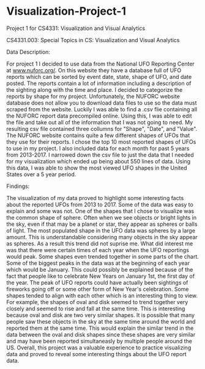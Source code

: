# Visualization-Project-1
Project 1 for CS4331: Visualization and Visual Analytics

CS4331.003: Special Topics in CS: Visualization and Visual Analytics

Data Description:

For project 1 I decided to use data from the National UFO Reporting Center at www.nuforc.org/. On this website they
have a database full of UFO reports which can be sorted by event date, state, shape of UFO, and date posted. The reports contain
a lot of information including a description of the sighting along with the time and place. I decided to categorize the reports by
shape for my project. Unfortunately, the NUFORC website database does not allow you to download data files to use so the data must
scraped from the website. Luckily I was able to find a .csv flie containing all the NUFORC report data precompiled online. Using this,
I was able to edit the file and take out all of the information that I was not going to need. My resulting csv file contained three
collumns for "Shape", "Date", and "Value". The NUFORC website contains quite a few different shapes of UFOs that they use for 
their reports. I chose the top 10 most reported shapes of UFOs to use in my project. I also included data for each month for past
5 years from 2013-2017. I narrowed down the csv file to just the data that I needed for my visualization which ended up being about
550 lines of data. Using this data, I was able to show the most viewed UFO shapes in the United States over a 5 year period.

Findings:

The visualization of my data proved to highlight some interesting facts about the reported UFOs from 2013 to 2017. Some of the
data was easy to explain and some was not. One of the shapes that I chose to visualize was the common shape of sphere. Often
when we see objects or bright lights in the sky, even if that may be a planet or star, they appear as spheres or balls of light.
The most populated shape in the UFO data was spheres by a large amount. This is understandable considering many objects in the sky
appear as spheres. As a result this trend did not suprise me. What did interest me was that there were certain times of each year
when the UFO reportings would peak. Some shapes even trended together in some parts of the chart. Some of the biggest peaks in the
data was at the beginning of each year which would be January. This could possibly be explained because of the fact that people 
like to celebrate New Years on January 1st, the first day of the year. The peak of UFO reports could have actually been sightings
of fireworks going off or some other form of New Year's celebration. Some shapes tended to align with each other which is an
interesting thing to view. For example, the shapes of oval and disk seemed to trend together very closely and seemed to rise and
fall at the same time. This is interesting because oval and disk are two very similar shapes. It is possible that many people saw
these objects in the sky at the same time around the world and reported them at the same time. This would explain the similar trend
in the data between the oval and disk shapes since these shapes are very similar and may have been reported simultaneasly by 
multiple people around the US. Overall, this project was a valuable experience to practice visualizing data and proved to reveal
some interesting things about the UFO report data. 
